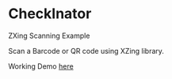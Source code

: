 # CheckInator
ZXing Scanning Example

Scan a Barcode or QR code using XZing library.

Working Demo [here](https://www.youtube.com/watch?v=OdPinaBLbvE)

